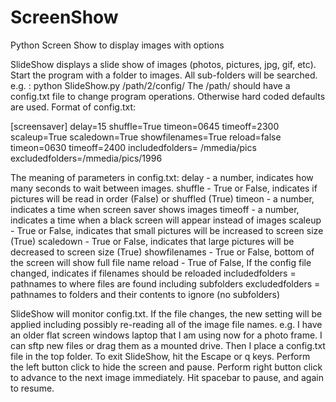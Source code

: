 # ScreenShow
Python Screen Show to display images with options

SlideShow displays a slide show of images (photos, pictures, jpg, gif, etc).
Start the program with a folder to images. All sub-folders will be searched. e.g. : python SlideShow.py  /path/2/config/
The /path/ should have a config.txt file to change program operations. Otherwise hard coded
defaults are used. Format of config.txt:

[screensaver]
delay=15
shuffle=True
timeon=0645
timeoff=2300
scaleup=True
scaledown=True
showfilenames=True
reload=false
timeon=0630
timeoff=2400
includedfolders=  /mmedia/pics
excludedfolders=/mmedia/pics/1996



The meaning of parameters in config.txt:
  delay  - a number, indicates how many seconds to wait between images. 
  shuffle -  True or False, indicates if pictures will be read in order (False) or shuffled (True)
  timeon - a number, indicates a time when screen saver shows images
  timeoff - a number, indicates a time when a black screen will appear instead of images
  scaleup - True or False, indicates that small pictures will be increased to screen size (True)
  scaledown - True or False, indicates that large pictures will be decreased to screen size (True)
  showfilenames - True or False, bottom of the screen will show full file name
  reload - True of False, If the config file changed, indicates if filenames should be reloaded
  includedfolders = pathnames to where files are found including subfolders
  excludedfolders = pathnames to folders and their contents to ignore (no subfolders)

SlideShow will monitor config.txt. If the file changes, the new setting will be applied including possibly
re-reading all of the image file names. e.g. I have an older flat screen windows laptop that I am using now for a photo frame. I can sftp new files or drag them as a mounted drive. Then I place a config.txt file in the top folder.
To exit SlideShow, hit the Escape or q keys.
Perform the left button click to hide the screen and pause.
Perform right button click to advance to the next image immediately.
Hit spacebar to pause, and again to resume.


